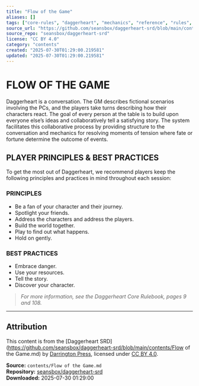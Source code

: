 ```yaml
---
title: "Flow of the Game"
aliases: []
tags: ["core-rules", "daggerheart", "mechanics", "reference", "rules", "srd", "system", "ttrpg"]
source_url: "https://github.com/seansbox/daggerheart-srd/blob/main/contents/Flow of the Game.md"
source_repo: "seansbox/daggerheart-srd"
license: "CC BY 4.0"
category: "contents"
created: "2025-07-30T01:29:00.219581"
updated: "2025-07-30T01:29:00.219581"
---
```


# FLOW OF THE GAME

Daggerheart is a conversation. The GM describes fictional scenarios involving the PCs, and the players take turns describing how their characters react. The goal of every person at the table is to build upon everyone else’s ideas and collaboratively tell a satisfying story. The system facilitates this collaborative process by providing structure to the conversation and mechanics for resolving moments of tension where fate or fortune determine the outcome of events.

## PLAYER PRINCIPLES & BEST PRACTICES

To get the most out of Daggerheart, we recommend players keep the following principles and practices in mind throughout each session:

### PRINCIPLES

- Be a fan of your character and their journey.
- Spotlight your friends.
- Address the characters and address the players.
- Build the world together.
- Play to find out what happens.
- Hold on gently.

### BEST PRACTICES

- Embrace danger.
- Use your resources.
- Tell the story.
- Discover your character.

> *For more information, see the Daggerheart Core Rulebook, pages 9 and 108.*

---

## Attribution

This content is from the [Daggerheart SRD](https://github.com/seansbox/daggerheart-srd/blob/main/contents/Flow of the Game.md) by [Darrington Press](https://darringtonpress.com/), licensed under [CC BY 4.0](https://creativecommons.org/licenses/by/4.0/).

**Source:** `contents/Flow of the Game.md`  
**Repository:** [seansbox/daggerheart-srd](https://github.com/seansbox/daggerheart-srd)  
**Downloaded:** 2025-07-30 01:29:00

